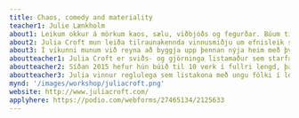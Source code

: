 ```yaml
---
title: Chaos, comedy and materiality
teacher1: Julie Lænkholm
about1: Leikum okkur á mörkum kaos, sælu, viðbjóðs og fegurðar. Búum til fallega ringulreið og sköpum óreiðu.
about2: Julia Croft mun leiða tilraunakennda vinnusmiðju um efnisleik sem undirstöðu í gjörning. Þessi smiðja er fædd út frá löngun til að verða ástfanginn af óreiðu. Í smiðjunni munum við búa til slím, sýkingu, goo, loft tegundir, föst efni og vökva sem standast stjórn og kanna hvernig þessi breytilegu og villtu efni geta orðið hvatning að gjörning. Með því að byggja upp slíka flæðandi og óreglulega heima sem eru að breytast og umbreytast, getum við leyft þeim að leiða okkur inn í mismunandi víddir? Getum við byggt heima úr efnum? Getum við unnið með efni á hreyfingu?
about3: Í vikunni munum við reyna að byggja upp þennan nýja heim með því að umbreyta og byggja upp landslag og búa til stutta gjörninga sem leita að kaos, stjórn og breytilegu ástandi.
aboutteacher1: Julia Croft er sviðs- og gjörninga listamaður sem starfar í Tāmaki Makaurau, Aotearoa. Verk Juliu byggja á femínískum og queer kenningum til að búa til gjörningaverk sem eru í senn háleit og fáránleg. Hún reynir og mistekst við að byggja upp femíníska framtíð með því að skapa of mikla ringulreið og of mikinn hávaða. Verkin eru pólitísk og tilfiningarík. Þau snúast um að skapa hugmyndaríkar sprungur í valdastrúktúrum, hálum og flæðandi rýmum með ljóðrænni og slæmri popptónlist.
aboutteacher2: Síðan 2015 hefur hún búið til 10 verk í fullri lengd, þar á meðal 4 einleiksverk; If There's Not Dancing at the Revolution, I'm Not Coming, Power Ballad, Working On My Night Moves og Terrapolis. Þessi verk hafa farið víða um NZ sem og Ástralíu, Bretland, Singapúr og Kanada, þar á meðal í Yard Theatre (Bretlandi), Battersea Arts Centre (Bretlandi), The Cultch (CAN) og The Esplanade.(SING) Working On My  Night Moves hlaut verðlaunin Total Theatre Award árið 2019 á Edinburgh Fringe Festival sem og Auckland leikhúsverðlaun fyrir góð afrek. Nýjasta sóló hennar Terrapolis átti að vera flutt í ágúst 2020 en vegna Covid verður það frumsýnt árið 2022.
aboutteacher3: Julia vinnur reglulega sem listakona með ungu fólki í leiklistarskólum víðs vegar um Aotearoa. Hún var hluti af 3 ára residency undir stjórn The Basement (NZ), Forest Fringe (Bretlandi) og West Kowloon Cultural District (HK), ásamt residency-unum Time Place Space í gegnum Arts House (Melbourne) og Mala Voadora í Porto, Portúgal.
mynd: '/images/workshop/juliacroft.png'
website: http://www.juliacroft.com/
applyhere: https://podio.com/webforms/27465134/2125633
---
```

